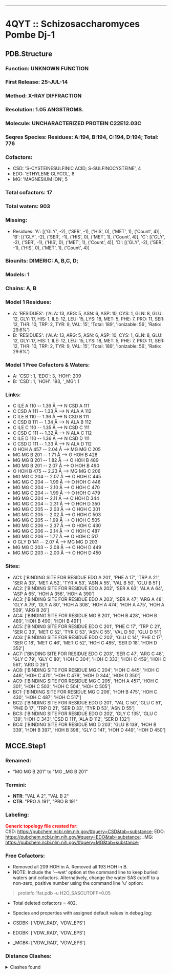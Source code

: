 ---
# 4QYT :: Schizosaccharomyces Pombe Dj-1
## PDB.Structure
### Function: UNKNOWN FUNCTION
### First Release: 25-JUL-14
### Method: X-RAY DIFFRACTION
### Resolution: 1.05 ANGSTROMS.
### Molecule: UNCHARACTERIZED PROTEIN C22E12.03C
### Seqres Species: Residues: A:194, B:194, C:194, D:194; Total: 776
### Cofactors:
  - CSD:
 'S-CYSTEINESULFINIC ACID; S-SULFINOCYSTEINE', 4
  - EDO:
 'ETHYLENE GLYCOL', 8
  -  MG:
 'MAGNESIUM ION', 5

### Total cofactors: 17
### Total waters: 903
### Missing:
  - Residues:
 'A': [('GLY', -2), ('SER', -1), ('HIS', 0), ('MET', 1), ('Count', 4)],
 'B': [('GLY', -2), ('SER', -1), ('HIS', 0), ('MET', 1), ('Count', 4)],
 'C': [('GLY', -2), ('SER', -1), ('HIS', 0), ('MET', 1), ('Count', 4)],
 'D': [('GLY', -2), ('SER', -1), ('HIS', 0), ('MET', 1), ('Count', 4)]

### Biounits: DIMERIC: A, B,C, D;
### Models: 1
### Chains: A, B
### Model 1 Residues:
  - A:
 'RESIDUES': ('ALA: 13, ARG: 5, ASN: 6, ASP: 10, CYS: 1, GLN: 8, GLU: 12, GLY: 17, HIS: 1, ILE: 12, LEU: 15, LYS: 18, MET: 5, PHE: 7, PRO: 11, SER: 12, THR: 10, TRP: 2, TYR: 9, VAL: 15', 'Total: 189', 'Ionizable: 56',
              'Ratio: 29.6%')
  - B:
 'RESIDUES': ('ALA: 13, ARG: 5, ASN: 6, ASP: 10, CYS: 1, GLN: 8, GLU: 12, GLY: 17, HIS: 1, ILE: 12, LEU: 15, LYS: 18, MET: 5, PHE: 7, PRO: 11, SER: 12, THR: 10, TRP: 2, TYR: 9, VAL: 15', 'Total: 189', 'Ionizable: 56',
              'Ratio: 29.6%')

### Model 1 Free Cofactors & Waters:
  - A:
 'CSD': 1, 'EDO': 3, 'HOH': 209
  - B:
 'CSD': 1, 'HOH': 193, '_MG': 1

### Links:
  - C  ILE A 110 -- 1.36 Å --> N  CSD A 111
  - C  CSD A 111 -- 1.33 Å --> N  ALA A 112
  - C  ILE B 110 -- 1.36 Å --> N  CSD B 111
  - C  CSD B 111 -- 1.34 Å --> N  ALA B 112
  - C  ILE C 110 -- 1.35 Å --> N  CSD C 111
  - C  CSD C 111 -- 1.32 Å --> N  ALA C 112
  - C  ILE D 110 -- 1.36 Å --> N  CSD D 111
  - C  CSD D 111 -- 1.33 Å --> N  ALA D 112
  - O  HOH A 457 -- 2.04 Å --> MG  MG C 205
  - MG  MG B 201 -- 1.71 Å --> O  HOH B 428
  - MG  MG B 201 -- 1.82 Å --> O  HOH B 489
  - MG  MG B 201 -- 2.07 Å --> O  HOH B 490
  - O  HOH B 475 -- 2.23 Å --> MG  MG C 206
  - MG  MG C 204 -- 2.07 Å --> O  HOH C 445
  - MG  MG C 204 -- 1.99 Å --> O  HOH C 446
  - MG  MG C 204 -- 2.10 Å --> O  HOH C 470
  - MG  MG C 204 -- 1.99 Å --> O  HOH C 479
  - MG  MG C 204 -- 2.11 Å --> O  HOH D 344
  - MG  MG C 204 -- 2.31 Å --> O  HOH D 350
  - MG  MG C 205 -- 2.03 Å --> O  HOH C 301
  - MG  MG C 205 -- 2.02 Å --> O  HOH C 503
  - MG  MG C 205 -- 1.99 Å --> O  HOH C 505
  - MG  MG C 206 -- 2.37 Å --> O  HOH C 430
  - MG  MG C 206 -- 2.14 Å --> O  HOH C 487
  - MG  MG C 206 -- 1.77 Å --> O  HOH C 517
  - O  GLY D 141 -- 2.07 Å --> MG  MG D 203
  - MG  MG D 203 -- 2.08 Å --> O  HOH D 449
  - MG  MG D 203 -- 2.00 Å --> O  HOH D 450

### Sites:
  - AC1: ['BINDING SITE FOR RESIDUE EDO A 201', 'PHE A  17', 'TRP A  21', 'SER A  33', 'MET A  52', 'TYR A  53', 'ASN A  55', 'VAL B  50', 'GLU B  51']
  - AC2: ['BINDING SITE FOR RESIDUE EDO A 202', 'SER A  63', 'ALA A  64', 'ASP A  65', 'HOH A 356', 'HOH A 390']
  - AC3: ['BINDING SITE FOR RESIDUE EDO A 203', 'SER A  47', 'ARG A  48', 'GLY A  79', 'GLY A  80', 'HOH A 308', 'HOH A 474', 'HOH A 475', 'HOH A 509', 'ARG B  26']
  - AC4: ['BINDING SITE FOR RESIDUE MG B 201', 'HOH B 428', 'HOH B 489', 'HOH B 490', 'HOH B 491']
  - AC5: ['BINDING SITE FOR RESIDUE EDO C 201', 'PHE C  17', 'TRP C  21', 'SER C  33', 'MET C  52', 'TYR C  53', 'ASN C  55', 'VAL D  50', 'GLU D  51']
  - AC6: ['BINDING SITE FOR RESIDUE EDO C 202', 'GLU C  14', 'PHE C  17', 'SER C  18', 'MET C  46', 'MET C  52', 'HOH C 485', 'SER D  18', 'HOH D 352']
  - AC7: ['BINDING SITE FOR RESIDUE EDO C 203', 'SER C  47', 'ARG C  48', 'GLY C  79', 'GLY C  80', 'HOH C 304', 'HOH C 333', 'HOH C 459', 'HOH C 561', 'ARG D  26']
  - AC8: ['BINDING SITE FOR RESIDUE MG C 204', 'HOH C 445', 'HOH C 446', 'HOH C 470', 'HOH C 479', 'HOH D 344', 'HOH D 350']
  - AC9: ['BINDING SITE FOR RESIDUE MG C 205', 'HOH A 457', 'HOH C 301', 'HOH C 503', 'HOH C 504', 'HOH C 505']
  - BC1: ['BINDING SITE FOR RESIDUE MG C 206', 'HOH B 475', 'HOH C 430', 'HOH C 487', 'HOH C 517']
  - BC2: ['BINDING SITE FOR RESIDUE EDO D 201', 'VAL C  50', 'GLU C  51', 'PHE D  17', 'TRP D  21', 'SER D  33', 'TYR D  53', 'ASN D  55']
  - BC3: ['BINDING SITE FOR RESIDUE EDO D 202', 'GLY C 135', 'GLU C 139', 'HOH C 343', 'CSD D 111', 'ALA D 112', 'SER D 132']
  - BC4: ['BINDING SITE FOR RESIDUE MG D 203', 'GLU B 139', 'HOH B 339', 'HOH B 397', 'HOH B 398', 'GLY D 141', 'HOH D 449', 'HOH D 450']

## MCCE.Step1
### Renamed:
  - "MG    MG B 201" to "MG   _MG B 201"

### Termini:
 - <strong>NTR</strong>: "VAL A   2", "VAL B   2"
 - <strong>CTR</strong>: "PRO A 191", "PRO B 191"

### Labeling:
<strong><font color='red'>Generic topology file created for:</font></strong>  
CSD: https://pubchem.ncbi.nlm.nih.gov/#query=CSD&tab=substance; EDO: https://pubchem.ncbi.nlm.nih.gov/#query=EDO&tab=substance; _MG: https://pubchem.ncbi.nlm.nih.gov/#query=MG&tab=substance; 

### Free Cofactors:
  - Removed all 209 HOH in A. Removed all 193 HOH in B.
  - NOTE: Include the '--wet' option at the command line to keep buried waters and cofactors. Alternatively, change the water SAS cutoff to a non-zero, positive number using the command line 'u' option:
  > protinfo 1fat.pdb -u H2O_SASCUTOFF=0.05
  - Total deleted cofactors = 402.
  - Species and properties with assigned default values in debug.log:

  - CSDBK: ['VDW_RAD', 'VDW_EPS']

  - EDOBK: ['VDW_RAD', 'VDW_EPS']

  - _MGBK: ['VDW_RAD', 'VDW_EPS']


### Distance Clashes:
<details><summary>Clashes found</summary>

- d= 1.55: " CA  NTR A   2" to " CB  VAL A   2"
- d= 1.54: " CA  NTR B   2" to " CB  VAL B   2"

</details>

